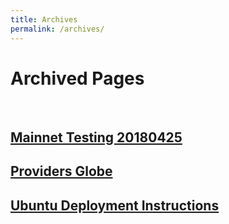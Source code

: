 ```yaml
---
title: Archives
permalink: /archives/
---
```


# Archived Pages

<br />

## [Mainnet Testing 20180425](mainnet-testing-20180425.md)
## [Providers Globe](Providers-Globe.md)
## [Ubuntu Deployment Instructions](ubuntu_deployment.md)
